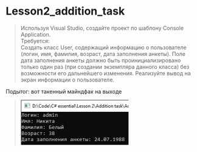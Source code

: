 # Lesson2_addition_task
>Используя Visual Studio, создайте проект по шаблону Console Application.  
Требуется:  
Создать класс User, содержащий информацию о пользователе (логин, имя, фамилия, возраст, дата заполнения анкеты). Поле дата заполнения анкеты должно быть проинициализировано только один раз (при создании экземпляра данного класса) без возможности его дальнейшего изменения. 
Реализуйте вывод на экран информации о пользователе.  

Подытог: вот такенный майндфак на выходе
>![](Addition%20task/Program_output.png)
